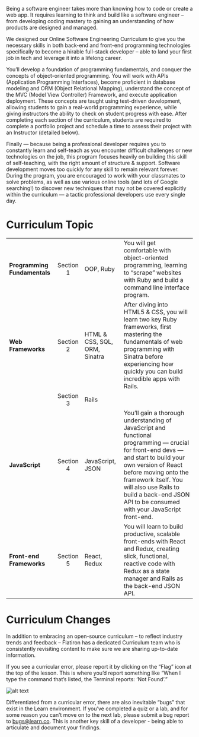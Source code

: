 Being a software engineer takes more than knowing how to code or create a web app. It requires learning to think and build like a software engineer – from developing coding mastery to gaining an understanding of how products are designed and managed. 

We designed our Online Software Engineering Curriculum to give you the necessary skills in both back-end and front-end programming technologies specifically to become a hirable full-stack developer – able to land your first job in tech and leverage it into a lifelong career. 

You’ll develop a foundation of programming fundamentals, and conquer the concepts of object-oriented programming. You will work with APIs (Application Programming Interfaces), become proficient in database modeling and ORM (Object Relational Mapping), understand the concept of the MVC (Model View Controller) Framework, and execute application deployment. These concepts are taught using test-driven development, allowing students to gain a real-world programming experience, while giving instructors the ability to check on student progress with ease. After completing each section of the curriculum, students are required to complete a portfolio project and schedule a time to assess their project with an Instructor (detailed below).

Finally — because being a professional developer requires you to constantly learn and self-teach as you encounter difficult challenges or new technologies on the job, this program focuses heavily on building this skill of self-teaching, with the right amount of structure & support. Software development moves too quickly for any skill to remain relevant forever. During the program, you are encouraged to work with your classmates to solve problems, as well as use various online tools (and lots of Google searching!) to discover new techniques that may not be covered explicitly within the curriculum — a tactic professional developers use every single day. 

# Curriculum Topic
| | | | |
| ------------- |:-------------:|-----|-----|
| **Programming Fundamentals** |  Section 1 | OOP, Ruby | You will get comfortable with object-oriented programming, learning to “scrape” websites with Ruby and build a command line interface program. |
| **Web Frameworks** |  Section 2 | HTML & CSS, SQL, ORM, Sinatra | After diving into HTML5 & CSS, you will learn two key Ruby frameworks, first mastering the fundamentals of web programming with Sinatra before experiencing how quickly you can build incredible apps with Rails. |
|  |  Section 3 | Rails |  |
| **JavaScript** |  Section 4 | JavaScript, JSON | You’ll gain a thorough understanding of JavaScript and functional programming — crucial for front-end devs — and start to build your own version of React before moving onto the framework itself. You will also use Rails to build a back-end JSON API to be consumed with your JavaScript front-end. |
| **Front-end Frameworks** |  Section 5 | React, Redux | You will learn to build productive, scalable front-ends with React and Redux, creating slick, functional, reactive code with Redux as a state manager and Rails as the back-end JSON API. |



# Curriculum Changes
In addition to embracing an open-source curriculum – to reflect industry trends and feedback – Flatiron has a dedicated Curriculum team who is consistently revisiting content to make sure we are sharing up-to-date information. 

If you see a curricular error, please report it by clicking on the “Flag” icon at the top of the lesson. This is where you’d report something like “When I type the command that’s listed, the Terminal reports: ‘Not Found’.”

![alt text](https://user-images.githubusercontent.com/7960757/80300888-363a9400-8755-11ea-959c-a70fa150420c.png)

Differentiated from a curricular error, there are also inevitable “bugs” that exist in the Learn environment. If you’ve completed a quiz or a lab, and for some reason you can’t move on to the next lab, please submit a bug report to <bugs@learn.co>. This is another key skill of a developer - being able to articulate and document your findings.
